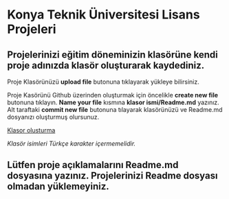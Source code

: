 # Konya Teknik Üniversitesi Lisans Projeleri

## **Projelerinizi eğitim döneminizin klasörüne kendi proje adınızda klasör oluşturarak kaydediniz.**

Proje Klasörünüzü **upload file** butonuna tıklayarak yükleye bilirsiniz. 

Proje Kasörünü Github üzerinden oluşturmak için öncelikle **create new file** butonuna tıklayın. **Name your file** kısmına **klasor ismi/Readme.md** yazınız. Alt taraftaki **commit new file** butonuna tılayarak klasörünüzü ve Readme.md dosyanızı oluşturmuş olursunuz.

[Klasor olusturma](https://youtu.be/HX0nA5gVW8Q)

*Klasör isimleri Türkçe karakter içermemelidir.*

## **Lütfen proje açıklamalarını Readme.md dosyasına yazınız. Projelerinizi Readme dosyası olmadan yüklemeyiniz.**
